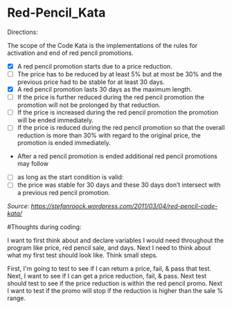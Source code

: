 # Red-Pencil_Kata
Directions:

The scope of the Code Kata is the implementations of the rules for activation and end of red pencil promotions.
- [x] A red pencil promotion starts due to a price reduction. 
- [ ] The price has to be reduced by at least 5% but at most be 30% and the previous price had to be stable for at least 30 days.
- [x] A red pencil promotion lasts 30 days as the maximum length.
- [ ] If the price is further reduced during the red pencil promotion the promotion will not be prolonged by that reduction.
- [ ] If the price is increased during the red pencil promotion the promotion will be ended immediately.
- [ ] If the price is reduced during the red pencil promotion so that the overall reduction is more than 30% with regard to the original price, the promotion is ended immediately.

- After a red pencil promotion is ended additional red pencil promotions may follow 
- [ ] as long as the start condition is valid: 
- [ ] the price was stable for 30 days and these 30 days don’t intersect with a previous red pencil promotion.

*Source: https://stefanroock.wordpress.com/2011/03/04/red-pencil-code-kata/*

#Thoughts during coding:

I want to first think about and declare variables I would need throughout the program like price, red pencil sale, and days. 
Next I need to think about what my first test should look like. Think small steps. 

First, I'm going to test to see if I can return a price, fail, & pass that test.
Next, I want to see if I can get a price reduction, fail, & pass. 
Next test should test to see if the price reduction is within the red pencil promo.
Next I want to test if the promo will stop if the reduction is higher than the sale % range.
